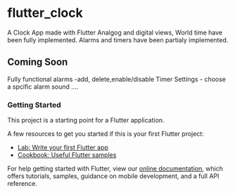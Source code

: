 # flutter_clock

A Clock App made with Flutter
Analgog and digital views, World time have been fully implemented.
Alarms and timers have been partialy implemented.

## Coming Soon
Fully functional alarms -add, delete,enable/disable
Timer
Settings - choose a spcific alarm sound
....

### Getting Started

This project is a starting point for a Flutter application.

A few resources to get you started if this is your first Flutter project:

- [Lab: Write your first Flutter app](https://flutter.dev/docs/get-started/codelab)
- [Cookbook: Useful Flutter samples](https://flutter.dev/docs/cookbook)

For help getting started with Flutter, view our
[online documentation](https://flutter.dev/docs), which offers tutorials,
samples, guidance on mobile development, and a full API reference.
